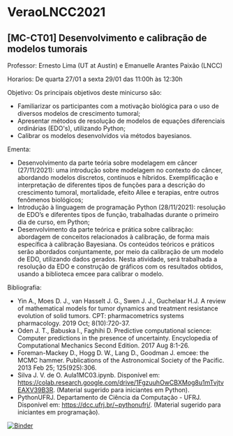 # VeraoLNCC2021
## [MC-CT01] Desenvolvimento e calibração de modelos tumorais

Professor: Ernesto Lima (UT at Austin) e Emanuelle Arantes Paixão (LNCC)

Horarios: De quarta 27/01 a sexta 29/01 das 11:00h às 12:30h

Objetivo: Os principais objetivos deste minicurso são:
- Familiarizar os participantes com a motivação biológica para o uso de diversos modelos de crescimento tumoral;
- Apresentar métodos de resolução de modelos de equações diferenciais ordinárias (EDO's), utilizando Python;
- Calibrar os modelos desenvolvidos via métodos bayesianos.

Ementa:
- Desenvolvimento da parte teória sobre modelagem em câncer (27/11/2021): uma introdução sobre modelagem no contexto do câncer, abordando modelos discretos, contínuos e híbridos. Exemplificação e interpretação de diferentes tipos de funções para a descrição do crescimento tumoral, mortalidade, efeito Allee e terapias, entre outros fenômenos biológicos;
- Introdução à linguagem de programação Python (28/11/2021): resolução de EDO’s e diferentes tipos de função, trabalhadas durante o primeiro dia de curso, em Python;
- Desenvolvimento da parte teórica e prática sobre calibração: abordagem de conceitos relacionados à calibração, de forma mais específica à calibração Bayesiana. Os conteúdos teóricos e práticos serão abordados conjuntamente, por meio da calibração de um modelo de EDO, utilizando dados gerados. Nesta atividade, será trabalhada a resolução da EDO e construção de gráficos com os resultados obtidos, usando a biblioteca emcee para calibrar o modelo.

Bibliografia:
- Yin A., Moes D. J., van Hasselt J. G., Swen J. J., Guchelaar H.J. A review of mathematical models for tumor dynamics and treatment resistance evolution of solid tumors. CPT: pharmacometrics systems pharmacology. 2019 Oct; 8(10):720-37.
- Oden J. T., Babuska I., Faghihi D. Predictive computational science: Computer predictions in the presence of uncertainty. Encyclopedia of Computational Mechanics Second Edition. 2017 Aug 8:1-26.
- Foreman-Mackey D., Hogg D. W., Lang D., Goodman J. emcee: the MCMC hammer. Publications of the Astronomical Society of the Pacific. 2013 Feb 25; 125(925):306.
- Silva J. V. de O. Aula1MC03.ipynb. Disponível em: https://colab.research.google.com/drive/1FgzuuhOwCBXMog8u1mTvjtvEAXV39B3R. (Material sugerido para iniciantes em Python).
- PythonUFRJ. Departamento de Ciência da Computação - UFRJ. Disponível em: https://dcc.ufrj.br/~pythonufrj/. (Material sugerido para iniciantes em programação).

[![Binder](https://mybinder.org/badge_logo.svg)](https://mybinder.org/v2/gh/Ernesto-Lima/VeraoLNCC2021.git/HEAD)
